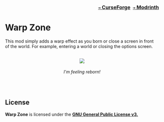 ### <p align=right>[`→` CurseForge](https://www.curseforge.com/minecraft/mc-mods/warp-zone)&ensp;[`→` Modrinth](https://modrinth.com/mod/warp-zone)</p>

# Warp Zone

This mod simply adds a warp effect as you born or close a screen in front of the world. For example, entering a world or closing the options screen.

<br />

<div align="center">
  <img src="https://github.com/KessokuTeaTime/Warp-Zone/blob/artwork/content/warp.gif?raw=true" />
  <br />
  <i><h6>I'm feeling reborn!</h6></i>
</div>

<br />

## License

**Warp Zone** is licensed under the **[GNU General Public License v3.](LICENSE)**
